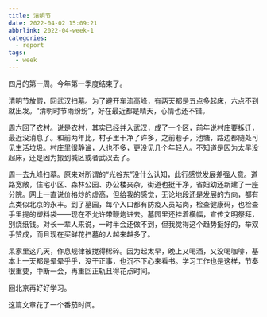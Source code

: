 ```yaml
---
title: 清明节
date: 2022-04-02 15:09:21
abbrlink: 2022-04-week-1
categories:
  - report
tags:
  - week
---
```


四月的第一周。今年第一季度结束了。

清明节放假，回武汉扫墓。为了避开车流高峰，有两天都是五点多起床，六点不到就出发。“清明时节雨纷纷”，好在最近都是晴天，心情也还不错。

周六回了农村。说是农村，其实已经并入武汉，成了一个区，前年说村庄要拆迁，最近没消息了。和前两年比，村子里干净了许多，之前巷子，池塘，路边都随处可见生活垃圾。村庄里很静谧，人也不多，更没见几个年轻人。不知道是因为太早没起床，还是因为搬到城区或者武汉去了。

周一去九峰扫墓。原来对所谓的“光谷东”没什么认知，此行感觉发展差强人意。道路宽敞，住宅小区、森林公园、办公楼夹杂，街道也挺干净，省妇幼还新建了一座分院。网上一直说价格炒的虚高，但给我的感觉，无论地段还是发展的方向，都有点类似北京的永丰。到了墓园，每个入口都有防疫人员站岗，检查健康码，也检查手里提的塑料袋——现在不允许带鞭炮进去。墓园里还挂着横幅，宣传文明祭拜，别烧纸钱。对长一辈人来说，一时半会还做不到，但我觉得这个趋势挺好的，举双手赞成，而且现在买鲜花扫墓的人越来越多了。

呆家里这几天，作息规律被搅得稀碎。因为起太早，晚上又喝酒，又没喝咖啡，基本上一天都是晕晕乎乎，没干正事，也沉不下心来看书。学习工作也是这样，节奏很重要，中断一会，再重回正轨且得花点时间。

回北京再好好学习。

这篇文章花了一个番茄时间。
